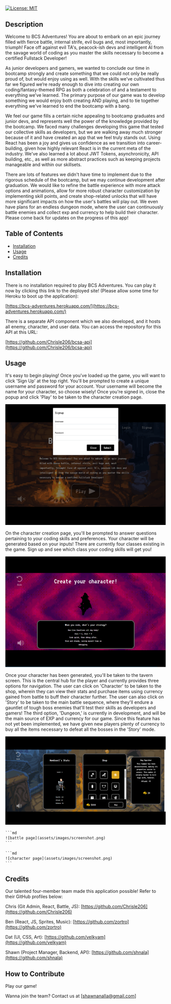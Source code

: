 # <BCS-Adventures>

[![License: MIT](https://img.shields.io/badge/License-MIT-yellow.svg)](https://opensource.org/licenses/MIT)

## Description
Welcome to BCS Adventures! You are about to embark on an epic journey filled with fierce battle, internal strife, evil bugs and, most importantly, triumph! Face off against evil TA's, peacock-ish devs and intelligent AI from the savage world of coding as you master the skills necessary to become a certified Fullstack Developer!

As junior developers and gamers, we wanted to conclude our time in bootcamp strongly and create something that we could not only be really proud of, but would enjoy using as well. With the skills we’ve cultivated thus far we figured we’re ready enough to dive into creating our own coding/fantasy-themed RPG as both a celebration of and a testament to everything we’ve learned. The primary purpose of our game was to develop something we would enjoy both creating AND playing, and to tie together everything we've learned to end the bootcamp with a bang.

We feel our game fills a certain niche appealing to bootcamp graduates and junior devs, and represents well the power of the knowledge provided by the bootcamp. We faced many challenges developing this game that tested our collective skills as developers, but we are walking away much stronger because of it and have created an app that we feel truly stands out. Using React has been a joy and gives us confidence as we transition into career-building, given how highly relevant React is in the current meta of the industry. We've also learned a lot about JWT Tokens, asynchronicity, API building, etc., as well as more abstract practices such as keeping projects manageable and within our skillsets.

There are lots of features we didn't have time to implement due to the rigorous schedule of the bootcamp, but we may continue development after graduation. We would like to refine the battle experience with more attack options and animations, allow for more robust character customization by implementing skill points, and create shop-related unlocks that will have more significant impacts on how the user's battles will play out. We even have plans for an endless dungeon mode, where the user can continuously battle enemies and collect exp and currency to help build their character. Please come back for updates on the progress of this app!


## Table of Contents

- [Installation](#installation)
- [Usage](#usage)
- [Credits](#credits)

## Installation

There is no installation required to play BCS Adventures. You can play it now by clicking this link to the deployed site! (Please allow some time for Heroku to boot up the application):

[https://bcs-adventures.herokuapp.com/](https://bcs-adventures.herokuapp.com/)

There is a separate API component which we also developed, and it hosts all enemy, character, and user data. You can access the repository for this API at this URL: 

[https://github.com/Chrisle206/bcsa-api](https://github.com/Chrisle206/bcsa-api)

## Usage

It's easy to begin playing! Once you've loaded up the game, you will want to click 'Sign Up' at the top right. You'll be prompted to create a unique username and password for your account. Your username will become the name for your character, so choose wisely! Once you're signed in, close the popup and click 'Play' to be taken to the character creation page.


![start page signup](public/ss1.PNG)


On the character creation page, you'll be prompted to answer questions pertaining to your coding skills and preferences. Your character will be generated based on your inputs! There are currently four classes existing in the game. Sign up and see which class your coding skills will get you!


![creation page](public/ss2.PNG)

Once your character has been generated, you'll be taken to the tavern screen. This is the central hub for the player and currently provides three options for navigation. The user can click on 'Character' to be taken to the shop, wherein they can view their stats and purchase items using currency gained from battle to buff their character further. The user can also click on 'Story' to be taken to the main battle sequence, where they'll endure a gauntlet of tough boss enemies that'll test their skills as developers and gamers! The third option, 'Dungeon,' is currently in development, and will be the main source of EXP and currency for our game. Since this feature has not yet been implemented, we have given new players plenty of currency to buy all the items necessary to defeat all the bosses in the 'Story' mode.


![tavern page](public/ss3.PNG)


    ```md
    ![battle page](assets/images/screenshot.png)
    ```

    ```md
    ![character page](assets/images/screenshot.png)
    ```


## Credits

Our talented four-member team made this application possible! Refer to their GitHub profiles below:

Chris (Git Admin, React, Battle, JS): [https://github.com/Chrisle206](https://github.com/Chrisle206)

Ben (React, JS, Sprites, Music): [https://github.com/zortro](https://github.com/zortro)

Dat (UI, CSS, Art): [https://github.com/velkyam](https://github.com/velkyam)

Shawn (Project Manager, Backend, API): [https://github.com/shnala](https://github.com/shnala)


## How to Contribute

Play our game!

Wanna join the team? Contact us at [shawnanalla@gmail.com]